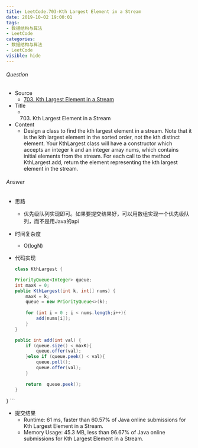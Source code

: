 ```yaml
---
title: LeetCode.703-Kth Largest Element in a Stream
date: 2019-10-02 19:00:01
tags:
- 数据结构与算法
- LeetCode
categories:
- 数据结构与算法
- LeetCode
visible: hide
---
```

###### Question
- Source
	- [703. Kth Largest Element in a Stream]() 
- Title
	- 703. Kth Largest Element in a Stream 
- Content
	- Design a class to find the kth largest element in a stream. Note that it is the kth largest element in the sorted order, not the kth distinct element.
Your KthLargest class will have a constructor which accepts an integer k and an integer array nums, which contains initial elements from the stream. For each call to the method KthLargest.add, return the element representing the kth largest element in the stream.
<!--more-->

###### Answer
- 思路
	- 优先级队列实现即可。如果要提交结果好，可以用数组实现一个优先级队列，而不是用Java的api
- 时间复杂度
	- O(logN) 	
- 代码实现

	```Java
	class KthLargest {

    PriorityQueue<Integer> queue;
    int maxK = 0;
    public KthLargest(int k, int[] nums) {
        maxK = k;
        queue = new PriorityQueue<>(k);
        
        for (int i = 0 ; i < nums.length;i++){
            add(nums[i]);
        }
    }

    public int add(int val) {
        if (queue.size() < maxK){
            queue.offer(val);
        }else if (queue.peek() < val){
            queue.poll();
            queue.offer(val);
        }
        
        return  queue.peek();
    }
}
	```
- 提交结果
	- Runtime: 61 ms, faster than 60.57% of Java online submissions for Kth Largest Element in a Stream.
	- Memory Usage: 45.3 MB, less than 96.67% of Java online submissions for Kth Largest Element in a Stream.

